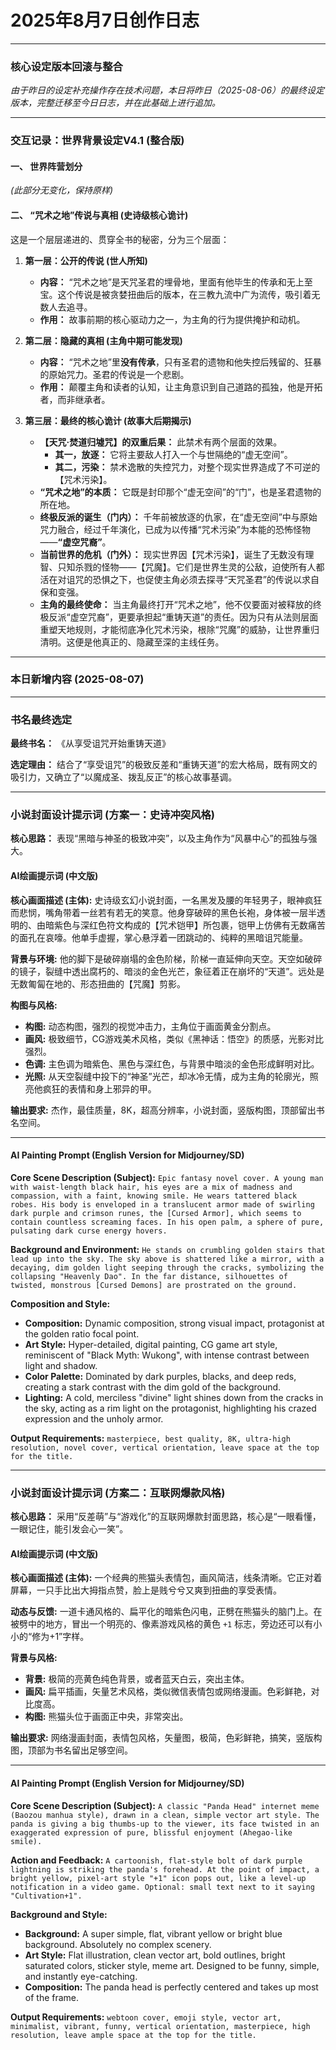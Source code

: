# 2025年8月7日创作日志

---
### **核心设定版本回滚与整合**
*由于昨日的设定补充操作存在技术问题，本日将昨日（2025-08-06）的最终设定版本，完整迁移至今日日志，并在此基础上进行追加。*

---
### **交互记录：世界背景设定V4.1 (整合版)**

#### **一、 世界阵营划分**
*(此部分无变化，保持原样)*

#### **二、 “咒术之地”传说与真相 (史诗级核心诡计)**

这是一个层层递进的、贯穿全书的秘密，分为三个层面：

1.  **第一层：公开的传说 (世人所知)**
    *   **内容：** “咒术之地”是天咒圣君的埋骨地，里面有他毕生的传承和无上至宝。这个传说是被贪婪扭曲后的版本，在三教九流中广为流传，吸引着无数人去追寻。
    *   **作用：** 故事前期的核心驱动力之一，为主角的行为提供掩护和动机。

2.  **第二层：隐藏的真相 (主角中期可能发现)**
    *   **内容：** “咒术之地”里**没有传承**，只有圣君的遗物和他失控后残留的、狂暴的原始咒力。圣君的传说是一个悲剧。
    *   **作用：** 颠覆主角和读者的认知，让主角意识到自己道路的孤独，他是开拓者，而非继承者。

3.  **第三层：最终的核心诡计 (故事大后期揭示)**
    *   **【天咒·焚道归墟咒】的双重后果：** 此禁术有两个层面的效果。
        *   **其一，放逐：** 它将主要敌人打入一个与世隔绝的“虚无空间”。
        *   **其二，污染：** 禁术逸散的失控咒力，对整个现实世界造成了不可逆的【咒术污染】。
    *   **“咒术之地”的本质：** 它既是封印那个“虚无空间”的“门”，也是圣君遗物的所在地。
    *   **终极反派的诞生（门内）：** 千年前被放逐的仇家，在“虚无空间”中与原始咒力融合，经过千年演化，已成为以传播“咒术污染”为本能的恐怖怪物——**“虚空咒裔”**。
    *   **当前世界的危机（门外）：** 现实世界因【咒术污染】，诞生了无数没有理智、只知杀戮的怪物——【咒魔】。它们是世界生灵的公敌，迫使所有人都活在对诅咒的恐惧之下，也促使主角必须去探寻“天咒圣君”的传说以求自保和变强。
    *   **主角的最终使命：** 当主角最终打开“咒术之地”，他不仅要面对被释放的终极反派“虚空咒裔”，更要承担起“重铸天道”的责任。因为只有从法则层面重塑天地规则，才能彻底净化咒术污染，根除“咒魔”的威胁，让世界重归清明。这便是他真正的、隐藏至深的主线任务。

---
### **本日新增内容 (2025-08-07)**

---
### **书名最终选定**

**最终书名：** 《从享受诅咒开始重铸天道》

**选定理由：** 结合了“享受诅咒”的极致反差和“重铸天道”的宏大格局，既有网文的吸引力，又确立了“以魔成圣、拨乱反正”的核心故事基调。

---
### **小说封面设计提示词 (方案一：史诗冲突风格)**

**核心思路：** 表现“黑暗与神圣的极致冲突”，以及主角作为“风暴中心”的孤独与强大。

#### **AI绘画提示词 (中文版)**

**核心画面描述 (主体):**
史诗级玄幻小说封面，一名黑发及腰的年轻男子，眼神疯狂而悲悯，嘴角带着一丝若有若无的笑意。他身穿破碎的黑色长袍，身体被一层半透明的、由暗紫色与深红色符文构成的【咒术铠甲】所包裹，铠甲上仿佛有无数痛苦的面孔在哀嚎。他单手虚握，掌心悬浮着一团跳动的、纯粹的黑暗诅咒能量。

**背景与环境:**
他的脚下是破碎崩塌的金色阶梯，阶梯一直延伸向天空。天空如破碎的镜子，裂缝中透出腐朽的、暗淡的金色光芒，象征着正在崩坏的“天道”。远处是无数匍匐在地的、形态扭曲的【咒魔】剪影。

**构图与风格:**
*   **构图:** 动态构图，强烈的视觉冲击力，主角位于画面黄金分割点。
*   **画风:** 极致细节，CG游戏美术风格，类似《黑神话：悟空》的质感，光影对比强烈。
*   **色调:** 主色调为暗紫色、黑色与深红色，与背景中暗淡的金色形成鲜明对比。
*   **光照:** 从天空裂缝中投下的“神圣”光芒，却冰冷无情，成为主角的轮廓光，照亮他疯狂的表情和身上邪异的甲。

**输出要求:**
杰作，最佳质量，8K，超高分辨率，小说封面，竖版构图，顶部留出书名空间。

---
#### **AI Painting Prompt (English Version for Midjourney/SD)**

**Core Scene Description (Subject):**
`Epic fantasy novel cover. A young man with waist-length black hair, his eyes are a mix of madness and compassion, with a faint, knowing smile. He wears tattered black robes. His body is enveloped in a translucent armor made of swirling dark purple and crimson runes, the [Cursed Armor], which seems to contain countless screaming faces. In his open palm, a sphere of pure, pulsating dark curse energy hovers.`

**Background and Environment:**
`He stands on crumbling golden stairs that lead up into the sky. The sky above is shattered like a mirror, with a decaying, dim golden light seeping through the cracks, symbolizing the collapsing "Heavenly Dao". In the far distance, silhouettes of twisted, monstrous [Cursed Demons] are prostrated on the ground.`

**Composition and Style:**
*   **Composition:** Dynamic composition, strong visual impact, protagonist at the golden ratio focal point.
*   **Art Style:** Hyper-detailed, digital painting, CG game art style, reminiscent of "Black Myth: Wukong", with intense contrast between light and shadow.
*   **Color Palette:** Dominated by dark purples, blacks, and deep reds, creating a stark contrast with the dim gold of the background.
*   **Lighting:** A cold, merciless "divine" light shines down from the cracks in the sky, acting as a rim light on the protagonist, highlighting his crazed expression and the unholy armor.

**Output Requirements:**
`masterpiece, best quality, 8K, ultra-high resolution, novel cover, vertical orientation, leave space at the top for the title.`

---
### **小说封面设计提示词 (方案二：互联网爆款风格)**

**核心思路：** 采用“反差萌”与“游戏化”的互联网爆款封面思路，核心是“一眼看懂，一眼记住，能引发会心一笑”。

#### **AI绘画提示词 (中文版)**

**核心画面描述 (主体):**
一个经典的熊猫头表情包，画风简洁，线条清晰。它正对着屏幕，一只手比出大拇指点赞，脸上是贱兮兮又爽到扭曲的享受表情。

**动态与反馈:**
一道卡通风格的、扁平化的暗紫色闪电，正劈在熊猫头的脑门上。在被劈中的地方，冒出一个明亮的、像素游戏风格的黄色 `+1` 标志，旁边还可以有小小的“修为+1”字样。

**背景与风格:**
*   **背景:** 极简的亮黄色纯色背景，或者蓝天白云，突出主体。
*   **画风:** 扁平插画，矢量艺术风格，类似微信表情包或网络漫画。色彩鲜艳，对比度高。
*   **构图:** 熊猫头位于画面正中央，非常突出。

**输出要求:**
网络漫画封面，表情包风格，矢量图，极简，色彩鲜艳，搞笑，竖版构图，顶部为书名留出足够空间。

---
#### **AI Painting Prompt (English Version for Midjourney/SD)**

**Core Scene Description (Subject):**
`A classic "Panda Head" internet meme (Baozou manhua style), drawn in a clean, simple vector art style. The panda is giving a big thumbs-up to the viewer, its face twisted in an exaggerated expression of pure, blissful enjoyment (Ahegao-like smile).`

**Action and Feedback:**
`A cartoonish, flat-style bolt of dark purple lightning is striking the panda's forehead. At the point of impact, a bright yellow, pixel-art style "+1" icon pops out, like a level-up notification in a video game. Optional: small text next to it saying "Cultivation+1".`

**Background and Style:**
*   **Background:** A super simple, flat, vibrant yellow or bright blue background. Absolutely no complex scenery.
*   **Art Style:** Flat illustration, clean vector art, bold outlines, bright saturated colors, sticker style, meme art. Designed to be funny, simple, and instantly eye-catching.
*   **Composition:** The panda head is perfectly centered and takes up most of the frame.

**Output Requirements:**
`webtoon cover, emoji style, vector art, minimalist, vibrant, funny, vertical orientation, masterpiece, high resolution, leave ample space at the top for the title.`
